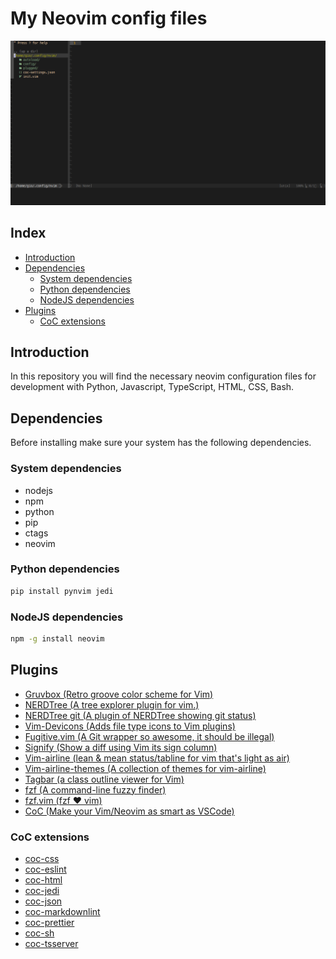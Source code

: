 # My Neovim config files

<p align="center">
<img width="800" alt="image" src="/neovim.png">
</p>

## Index

- [Introduction](#introduction)
- [Dependencies](#dependencies)
  - [System dependencies](#system-dependencies)
  - [Python dependencies](#python-dependencies)
  - [NodeJS dependencies](#nodejs-dependencies)
- [Plugins](#plugins)
  - [CoC extensions](#coc-extensions)

## Introduction

In this repository you will find the necessary neovim configuration files for
development with Python, Javascript, TypeScript, HTML, CSS, Bash.

## Dependencies

Before installing make sure your system has the following dependencies.

### System dependencies

- nodejs
- npm
- python
- pip
- ctags
- neovim

### Python dependencies

```bash
pip install pynvim jedi
```

### NodeJS dependencies

```bash
npm -g install neovim
```

## Plugins

- [Gruvbox (Retro groove color scheme for Vim)](https://github.com/morhetz/gruvbox)
- [NERDTree (A tree explorer plugin for vim.)](https://github.com/preservim/nerdtree)
- [NERDTree git (A plugin of NERDTree showing git status)](https://github.com/Xuyuanp/nerdtree-git-plugin)
- [Vim-Devicons (Adds file type icons to Vim plugins)](https://github.com/ryanoasis/vim-devicons)
- [Fugitive.vim (A Git wrapper so awesome, it should be illegal)](https://github.com/tpope/vim-fugitive)
- [Signify (Show a diff using Vim its sign column)](https://github.com/mhinz/vim-signify)
- [Vim-airline (lean & mean status/tabline for vim that's light as air)](https://github.com/vim-airline/vim-airline)
- [Vim-airline-themes (A collection of themes for vim-airline)](https://github.com/vim-airline/vim-airline-themes)
- [Tagbar (a class outline viewer for Vim)](https://github.com/majutsushi/tagbar)
- [fzf (A command-line fuzzy finder)](https://github.com/junegunn/fzf)
- [fzf.vim (fzf ❤️ vim)](https://github.com/junegunn/fzf.vim)
- [CoC (Make your Vim/Neovim as smart as VSCode)](https://github.com/neoclide/coc.nvim)

### CoC extensions

- [coc-css](https://github.com/neoclide/coc-css)
- [coc-eslint](https://github.com/neoclide/coc-eslint)
- [coc-html](https://github.com/neoclide/coc-html)
- [coc-jedi](https://github.com/pappasam/coc-jedi)
- [coc-json](https://github.com/neoclide/coc-json)
- [coc-markdownlint](https://github.com/fannheyward/coc-markdownlint)
- [coc-prettier](https://github.com/neoclide/coc-prettier)
- [coc-sh](https://github.com/josa42/coc-sh)
- [coc-tsserver](https://github.com/neoclide/coc-tsserver)
